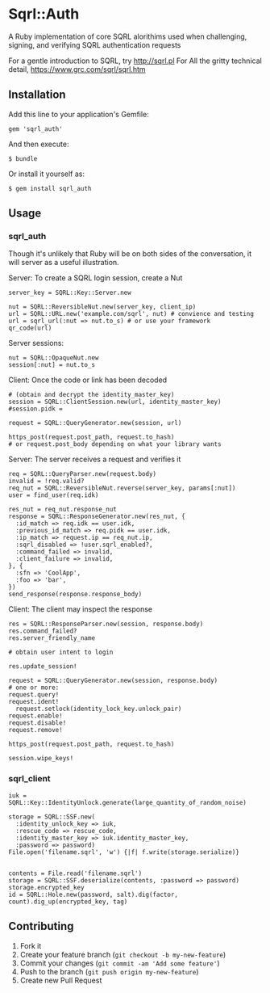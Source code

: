 # Sqrl::Auth

A Ruby implementation of core SQRL alorithims used when challenging, signing, and verifying SQRL authentication requests

For a gentle introduction to SQRL, try http://sqrl.pl  For All the gritty technical detail, https://www.grc.com/sqrl/sqrl.htm

## Installation

Add this line to your application's Gemfile:

    gem 'sqrl_auth'

And then execute:

    $ bundle

Or install it yourself as:

    $ gem install sqrl_auth

## Usage

### sqrl_auth

Though it's unlikely that Ruby will be on both sides of the conversation, it will server as a useful illustration.

Server: To create a SQRL login session, create a Nut

    server_key = SQRL::Key::Server.new

    nut = SQRL::ReversibleNut.new(server_key, client_ip)
    url = SQRL::URL.new('example.com/sqrl', nut) # convience and testing
    url = sqrl_url(:nut => nut.to_s) # or use your framework
    qr_code(url)

Server sessions:

    nut = SQRL::OpaqueNut.new
    session[:nut] = nut.to_s

Client: Once the code or link has been decoded

    # (obtain and decrypt the identity_master_key)
    session = SQRL::ClientSession.new(url, identity_master_key)
    #session.pidk = 

    request = SQRL::QueryGenerator.new(session, url)

    https_post(request.post_path, request.to_hash)
    # or request.post_body depending on what your library wants

Server: The server receives a request and verifies it

    req = SQRL::QueryParser.new(request.body)
    invalid = !req.valid?
    req_nut = SQRL::ReversibleNut.reverse(server_key, params[:nut])
    user = find_user(req.idk)

    res_nut = req_nut.response_nut
    response = SQRL::ResponseGenerator.new(res_nut, {
      :id_match => req.idk == user.idk,
      :previous_id_match => req.pidk == user.idk,
      :ip_match => request.ip == req_nut.ip,
      :sqrl_disabled => !user.sqrl_enabled?,
      :command_failed => invalid,
      :client_failure => invalid,
    }, {
      :sfn => 'CoolApp',
      :foo => 'bar',
    })
    send_response(response.response_body)

Client: The client may inspect the response

    res = SQRL::ResponseParser.new(session, response.body)
    res.command_failed?
    res.server_friendly_name

    # obtain user intent to login

    res.update_session!

    request = SQRL::QueryGenerator.new(session, response.body)
    # one or more:
    request.query!
    request.ident!
      request.setlock(identity_lock_key.unlock_pair)
    request.enable!
    request.disable!
    request.remove!

    https_post(request.post_path, request.to_hash)

    session.wipe_keys!

### sqrl_client

    iuk = SQRL::Key::IdentityUnlock.generate(large_quantity_of_random_noise)

    storage = SQRL::SSF.new(
      :identity_unlock_key => iuk,
      :rescue_code => rescue_code,
      :identity_master_key => iuk.identity_master_key,
      :password => password)
    File.open('filename.sqrl', 'w') {|f| f.write(storage.serialize)}


    contents = File.read('filename.sqrl')
    storage = SQRL::SSF.deserialize(contents, :password => password)
    storage.encrypted_key
    id = SQRL::Hole.new(password, salt).dig(factor, count).dig_up(encrypted_key, tag)


## Contributing

1. Fork it
2. Create your feature branch (`git checkout -b my-new-feature`)
3. Commit your changes (`git commit -am 'Add some feature'`)
4. Push to the branch (`git push origin my-new-feature`)
5. Create new Pull Request
